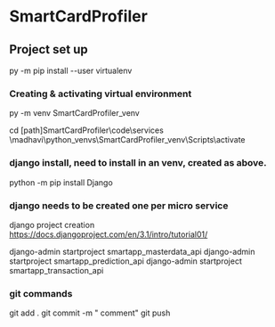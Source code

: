 # SmartCardProfiler

## Project set up
py -m pip install --user virtualenv


### Creating & activating virtual environment
py -m venv SmartCardProfiler_venv

cd [path]SmartCardProfiler\code\services
\madhavi\python_venvs\SmartCardProfiler_venv\Scripts\activate

### django install, need to install in an venv, created as above.
python -m pip install Django

### django needs to be created one per micro service
django project creation
https://docs.djangoproject.com/en/3.1/intro/tutorial01/

django-admin startproject smartapp_masterdata_api
django-admin startproject smartapp_prediction_api
django-admin startproject smartapp_transaction_api

### git commands
git add .
git commit -m " comment"
git push

